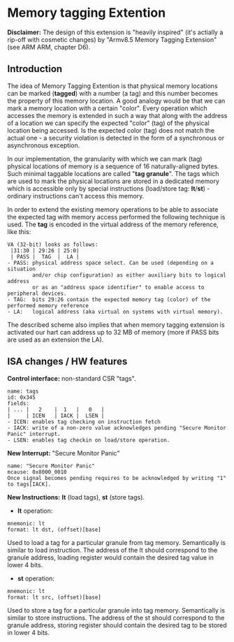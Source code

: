 # Memory tagging Extention

**Disclaimer:** The design of this extension is "heavily inspired" (it's
actially a rip-off with cosmetic changes) by "Armv8.5 Memory Tagging Extension"
(see ARM ARM, chapter D6).

## Introduction

The idea of Memory Tagging Extention is that physical memory locations can be
marked (**tagged**) with a number (a tag) and this number becomes the property
of this memory location. A good analogy would be that we can mark a memory
location with a certain "color". Every operation which accesses the memory is
extended in such a way that along with the address of a location we can specify
the expected "color" (tag) of the physical location being accessed. Is the
expected color (tag) does not match the actual one - a security violation is
detected in the form of a synchronous or asynchronous exception. 

In our implementation, the granularity with which we can mark (tag) physical
locations of memory is a sequence of 16 naturally-aligned bytes. Such minimal
taggable locations are called "**tag granule**". The tags which are used to
mark the physical locations are stored in a dedicated memory which is
accessible only by special instructions (load/store tag: **lt**/**st**) -
ordinary instructions can't access this memory. 

In order to extend the existing memory operations to be able to associate the
expected tag with memory access performed the following technique is used. The
**tag** is encoded in the virtual address of the memory reference, like this:
```
VA (32-bit) looks as follows:
 |31:30 | 29:26 | 25:0|
 | PASS |  TAG  |  LA |
- PASS: physical address space select. Can be used (depending on a situation
        and/or chip configuration) as either auxiliary bits to logical address
        or as an "address space identifier" to enable access to peripheral devices.
- TAG:  bits 29:26 contain the expected memory tag (color) of the performed memory reference
- LA:   logical address (aka virtual on systems with virtual memory).
```
The described scheme also implies that when memory tagging extension is
activated our hart can address up to 32 MB of memory (more if PASS bits are
used as an extension the LA).

## ISA changes / HW features 

**Control interface:** non-standard CSR "tags".
```
name: tags
id: 0x345
fields:
| ... |   2    |  1   |   0   |
|     | ICEN   | IACK |  LSEN |
- ICEN: enables tag checking on instruction fetch
- IACK: write of a non-zero value acknowledges pending "Secure Monitor Panic" interrupt.
- LSEN: enables tag checkin on load/store operation.
```
**New Interrupt:** "Secure Monitor Panic"
```
name: "Secure Monitor Panic"
mcause: 0x8000_0010
Once signal becomes pending requires to be acknowledged by writing "1" to tags[IACK].
```
**New Instructions:** **lt** (load tags), **st** (store tags).

- **lt** operation:
```
mnemonic: lt
format: lt dst, (offset)[base]
```
Used to load a tag for a particular granule from tag memory. Semantically is
similar to load instruction. The address of the lt should correspond to the
granule address, loading register would contain the desired tag value in lower
4 bits.

- **st** operation:
```
mnemonic: lt
format: lt src, (offset)[base]
```
Used to store a tag for a particular granule into tag memory. Semantically is
similar to store instructions. The address of the st should correspond to the
granule address, storing register should contain the desired tag to be stored
in lower 4 bits.


